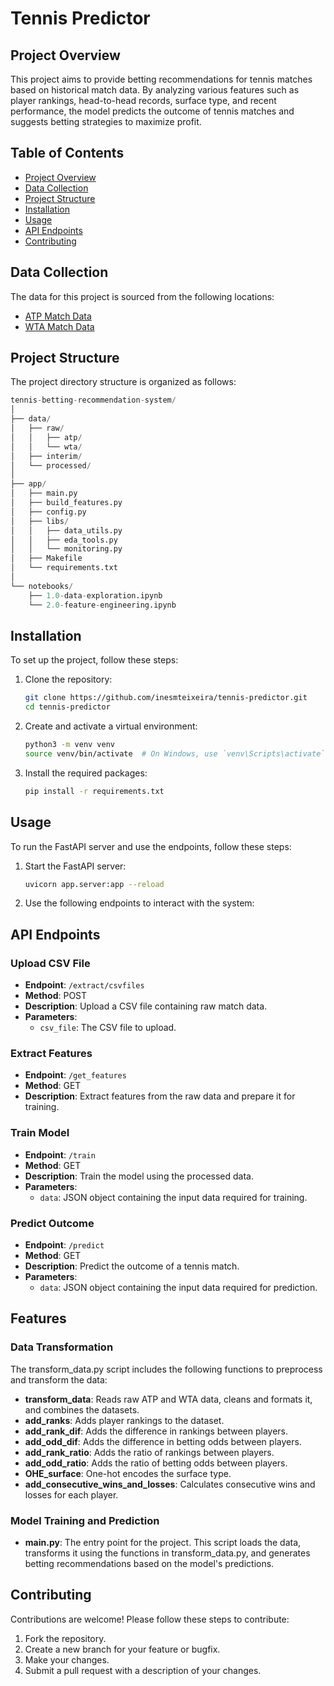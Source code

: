 # Tennis Predictor

## Project Overview

This project aims to provide betting recommendations for tennis matches based on historical match data. By analyzing various features such as player rankings, head-to-head records, surface type, and recent performance, the model predicts the outcome of tennis matches and suggests betting strategies to maximize profit.

## Table of Contents
- [Project Overview](#project-overview)
- [Data Collection](#data-collection)
- [Project Structure](#project-structure)
- [Installation](#installation)
- [Usage](#usage)
- [API Endpoints](#api-endpoints)
- [Contributing](#contributing)

## Data Collection

The data for this project is sourced from the following locations:
- [ATP Match Data](https://data.world/tylerudite/atp-match-data)
- [WTA Match Data](https://data.world/tylerudite/wta-match-data)

## Project Structure

The project directory structure is organized as follows:


```python
tennis-betting-recommendation-system/
│
├── data/
│   ├── raw/
│   │   ├── atp/
│   │   └── wta/
│   ├── interim/
│   └── processed/
│
├── app/
│   ├── main.py
│   ├── build_features.py
│   ├── config.py
│   ├── libs/
│   │   ├── data_utils.py
│   │   ├── eda_tools.py
│   │   └── monitoring.py
│   ├── Makefile
│   └── requirements.txt
│
└── notebooks/
    ├── 1.0-data-exploration.ipynb
    └── 2.0-feature-engineering.ipynb

```

## Installation

To set up the project, follow these steps:

1. Clone the repository:
    ```sh
    git clone https://github.com/inesmteixeira/tennis-predictor.git
    cd tennis-predictor
    ```

2. Create and activate a virtual environment:
    ```sh
    python3 -m venv venv
    source venv/bin/activate  # On Windows, use `venv\Scripts\activate`
    ```

3. Install the required packages:
    ```sh
    pip install -r requirements.txt
    ```

## Usage

To run the FastAPI server and use the endpoints, follow these steps:

1. Start the FastAPI server:
    ```sh
    uvicorn app.server:app --reload
    ```

2. Use the following endpoints to interact with the system:

## API Endpoints

### Upload CSV File

- **Endpoint**: `/extract/csvfiles`
- **Method**: POST
- **Description**: Upload a CSV file containing raw match data.
- **Parameters**: 
  - `csv_file`: The CSV file to upload.

### Extract Features

- **Endpoint**: `/get_features`
- **Method**: GET
- **Description**: Extract features from the raw data and prepare it for training.

### Train Model

- **Endpoint**: `/train`
- **Method**: GET
- **Description**: Train the model using the processed data.
- **Parameters**: 
  - `data`: JSON object containing the input data required for training.

### Predict Outcome

- **Endpoint**: `/predict`
- **Method**: GET
- **Description**: Predict the outcome of a tennis match.
- **Parameters**: 
  - `data`: JSON object containing the input data required for prediction.

## Features
### Data Transformation
The transform_data.py script includes the following functions to preprocess and transform the data:

- **transform_data**: Reads raw ATP and WTA data, cleans and formats it, and combines the datasets.
- **add_ranks**: Adds player rankings to the dataset.
- **add_rank_dif**: Adds the difference in rankings between players.
- **add_odd_dif**: Adds the difference in betting odds between players.
- **add_rank_ratio**: Adds the ratio of rankings between players.
- **add_odd_ratio**: Adds the ratio of betting odds between players.
- **OHE_surface**: One-hot encodes the surface type.
- **add_consecutive_wins_and_losses**: Calculates consecutive wins and losses for each player.

### Model Training and Prediction
- **main.py**: The entry point for the project. This script loads the data, transforms it using the functions in transform_data.py, and generates betting recommendations based on the model's predictions.

## Contributing

Contributions are welcome! Please follow these steps to contribute:

1. Fork the repository.
2. Create a new branch for your feature or bugfix.
3. Make your changes.
4. Submit a pull request with a description of your changes.
